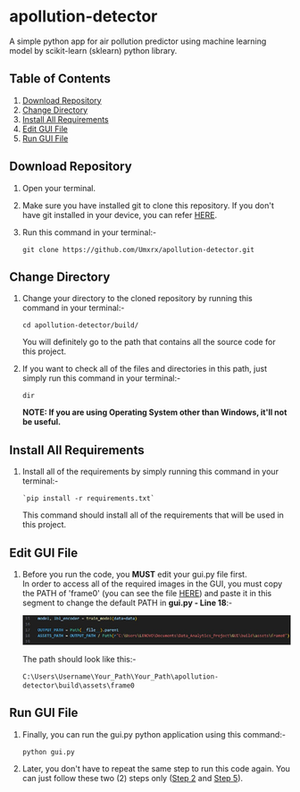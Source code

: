 # apollution-detector
A simple python app for air pollution predictor using machine learning model by scikit-learn (sklearn) python library.  

## **Table of Contents**
1. [Download Repository](https://github.com/Umxrx/apollution-detector/tree/main?tab=readme-ov-file#download-repository)  
2. [Change Directory](https://github.com/Umxrx/apollution-detector/tree/main?tab=readme-ov-file#change-directory)  
3. [Install All Requirements](https://github.com/Umxrx/apollution-detector/tree/main?tab=readme-ov-file#install-all-requirements)  
4. [Edit GUI File](https://github.com/Umxrx/apollution-detector/tree/main?tab=readme-ov-file#edit-gui-file)  
5. [Run GUI File](https://github.com/Umxrx/apollution-detector/tree/main?tab=readme-ov-file#run-gui-file)  

## **Download Repository**
1. Open your terminal.  
2. Make sure you have installed git to clone this repository. If you don't have git installed in your device, you can refer [HERE](https://github.com/git-guides/install-git).  
3. Run this command in your terminal:-
  
   ```
   git clone https://github.com/Umxrx/apollution-detector.git
   ```
  

## **Change Directory**
1. Change your directory to the cloned repository by running this command in your terminal:-  
  
   ```
   cd apollution-detector/build/
   ```
  
   You will definitely go to the path that contains all the source code for this project.  
3. If you want to check all of the files and directories in this path, just simply run this command in your terminal:-  
  
   ```
   dir
   ```
  
   **NOTE: If you are using Operating System other than Windows, it'll not be useful.**  

## **Install All Requirements**
1. Install all of the requirements by simply running this command in your terminal:-  
  
   ```
   `pip install -r requirements.txt`
   ```
  
   This command should install all of the requirements that will be used in this project.  

## **Edit GUI File**
1. Before you run the code, you **MUST** edit your gui.py file first.  
   In order to access all of the required images in the GUI, you must copy the PATH of 'frame0' (you can see the file [HERE](https://github.com/Umxrx/apollution-detector/tree/main/build/assets/frame0)) and paste it in this segment to change the default PATH in **gui.py - Line 18**:-
  
   ![](https://github.com/Umxrx/apollution-detector/blob/main/Images/Should-be-changed.jpg)
  
   The path should look like this:-  
  
   ```
   C:\Users\Username\Your_Path\Your_Path\apollution-detector\build\assets\frame0
   ```
  
## **Run GUI File**
1. Finally, you can run the gui.py python application using this command:-  
  
   ```
   python gui.py
   ```
  
3. Later, you don't have to repeat the same step to run this code again. You can just follow these two (2) steps only ([Step 2](https://github.com/Umxrx/apollution-detector/tree/main?tab=readme-ov-file#change-directory) and [Step 5](https://github.com/Umxrx/apollution-detector/tree/main?tab=readme-ov-file#run-gui-file)).  
